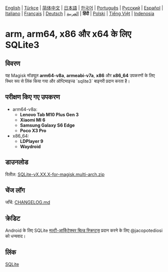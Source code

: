 [English](README.md) | [Türkçe](README-TR.md) | [简体中文](README-CN.md) | [日本語](README-JP.md) | [한국어](README-KR.md) | [Português](README-PT.md) | [Русский](README-RU.md) | [Español](README-ES.md) | [Italiano](README-IT.md) | [Français](README-FR.md) | [Deutsch](README-DE.md) | [العربية](README-AR.md) | **हिंदी** | [Polski](README-PL.md) | [Tiếng Việt](README-VI.md) | [Indenosia](README-ID)


# arm, arm64, x86 और x64 के लिए SQLite3

## विवरण

यह Magisk मॉड्यूल **arm64-v8a**, **armeabi-v7a**, **x86** और **x86_64** उपकरणों के लिए स्थिर रूप से लिंक किया गया और ऑप्टिमाइज्ड ´sqlite3´ बाइनरी प्रदान करता है।

## परीक्षण किए गए उपकरण

 - arm64-v8a:
   - **Lenovo Tab M10 Plus Gen 3**
   - **Xiaomi MI 6**
   - **Samsung Galaxy S6 Edge**
   - **Poco X3 Pro**
 - x86_64:
   - **LDPlayer 9**
   - **Waydroid**
   
## डाउनलोड

रिलीज़: [SQLite-vX.XX.X-for-magisk.multi-arch.zip](https://github.com/rojenzaman/sqlite3-magisk-module/releases)

## चेंज लॉग

जाँचें: [CHANGELOG.md](CHANGELOG.md)

## क्रेडिट

Android के लिए SQLite [मल्टी-आर्किटेक्चर बिल्ड स्क्रिप्ट्स](https://github.com/jacopotediosi/sqlite3-android) प्रदान करने के लिए @jacopotediosi को धन्यवाद।

## लिंक
[SQLite](https://www.sqlite.org/)